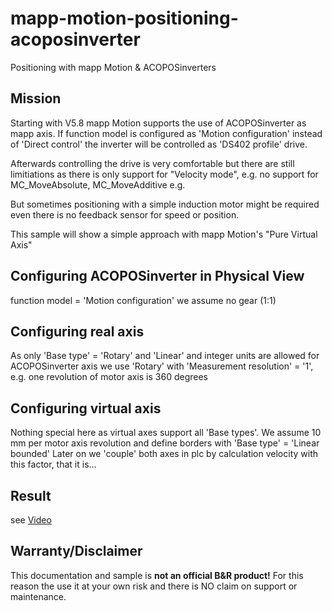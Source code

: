 # mapp-motion-positioning-acoposinverter
Positioning with mapp Motion &amp; ACOPOSinverters

## Mission
Starting with V5.8 mapp Motion supports the use of ACOPOSinverter as mapp axis.
If function model is configured as 'Motion configuration' instead of 'Direct control' the inverter will be controlled as 'DS402 profile' drive. 

Afterwards controlling the drive is very comfortable but there are still limitiations as there is only support for "Velocity mode", e.g. no support for MC_MoveAbsolute, MC_MoveAdditive e.g.

But sometimes positioning with a simple induction motor might be required even there is no feedback sensor for speed or position.

This sample will show a simple approach with mapp Motion's "Pure Virtual Axis"


## Configuring ACOPOSinverter in Physical View
function model = 'Motion configuration'
we assume no gear (1:1)

## Configuring real axis
As only 'Base type' = 'Rotary' and 'Linear' and integer units are allowed for ACOPOSinverter axis we use 
'Rotary' with 'Measurement resolution' = '1', e.g. one revolution of motor axis is 360 degrees

## Configuring virtual axis
Nothing special here as virtual axes support all 'Base types'. We assume 10 mm per motor axis revolution and
define borders with 'Base type' = 'Linear bounded'
Later on we 'couple' both axes in plc by calculation velocity with this factor, that it is...

## Result
see [Video](https://youtu.be/2xlJ4MhTJ84)

## Warranty/Disclaimer
This documentation and sample is **not an official B&amp;R product!**
For this reason the use it at your own risk and there is NO claim on support or maintenance.

